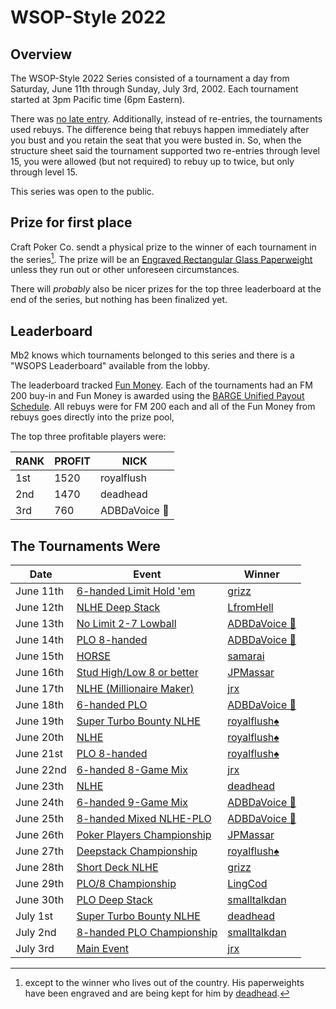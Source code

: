 # WSOP-Style 2022

## Overview

The WSOP-Style 2022 Series consisted of a tournament a day from
Saturday, June 11th through Sunday, July 3rd, 2002.  Each tournament started
at 3pm Pacific time (6pm Eastern).

There was [no late
entry](https://github.com/ctm/mb2-doc/issues/183). Additionally,
instead of re-entries, the tournaments used rebuys.  The difference
being that rebuys happen immediately after you bust and you retain the
seat that you were busted in.  So, when the structure sheet said the
tournament supported two re-entries through level 15, you were
allowed (but not required) to rebuy up to twice, but only through
level 15.

This series was open to the public.

## Prize for first place

Craft Poker Co. sendt a physical prize to the winner of each
tournament in the series[^1]. The prize will be an [Engraved Rectangular
Glass
Paperweight](https://www.trophies2go.com/engraved-rettangolo-glass-paperweight.html)
unless they run out or other unforeseen circumstances.

There will _probably_ also be nicer prizes for the top three
leaderboard at the end of the series, but nothing has been finalized yet.

## Leaderboard

Mb2 knows which tournaments belonged to this series and there is a
"WSOPS Leaderboard" available from the lobby.

The leaderboard tracked [Fun Money](../fun_money.md).  Each of the tournaments
had an FM 200 buy-in and Fun Money is awarded using the [BARGE Unified Payout
Schedule](../barge/payouts.md). All rebuys were for FM 200 each and all of
the Fun Money from rebuys goes directly into the prize pool,

The top three profitable players were:

|RANK|PROFIT|NICK|
|----|------|----|
|1st|1520|royalflush|
|2nd|1470|deadhead|
|3rd|760|ADBDaVoice 🎤|

## The Tournaments Were

|Date|Event|Winner|
|--|--|-|
|June 11th|[6-handed Limit Hold 'em](https://www.wsop.com/pdfs/structuresheets/structure_4943_20323.pdf)|[grizz](https://craftpoker.com/event/3404/player/9)|
|June 12th|[NLHE Deep Stack](https://www.wsop.com/pdfs/structuresheets/structure_4943_20325.pdf)|[LfromHell](https://craftpoker.com/event/3405/player/2)|
|June 13th|[No Limit 2-7 Lowball](https://www.wsop.com/pdfs/structuresheets/structure_4943_20329.pdf)|[ADBDaVoice 🎤](https://craftpoker.com/event/3406/player/26)|
|June 14th|[PLO 8-handed](https://www.wsop.com/pdfs/structuresheets/structure_4943_20330.pdf)|[ADBDaVoice 🎤](https://craftpoker.com/event/3407/player/26)|
|June 15th|[HORSE](https://www.wsop.com/pdfs/structuresheets/structure_4943_20332.pdf)|[samarai](https://craftpoker.com/event/3425/player/32)|
|June 16th|[Stud High/Low 8 or better](https://www.wsop.com/pdfs/structuresheets/structure_4943_20336.pdf)|[JPMassar](https://craftpoker.com/event/3426/player/14)|
|June 17th|[NLHE (Millionaire Maker)](https://www.wsop.com/pdfs/structuresheets/structure_4943_20337.pdf)|[jrx](https://craftpoker.com/event/3427/player/20)|
|June 18th|[6-handed PLO](https://www.wsop.com/pdfs/structuresheets/structure_4943_20339.pdf)|[ADBDaVoice 🎤](https://craftpoker.com/event/3428/player/26)|
|June 19th|[Super Turbo Bounty NLHE](https://www.wsop.com/pdfs/structuresheets/structure_4943_20341.pdf)|[royalflush♠️](https://craftpoker.com/event/3429/player/30)|
|June 20th|[NLHE](https://www.wsop.com/pdfs/structuresheets/structure_4943_20343.pdf)|[royalflush♠️](https://craftpoker.com/event/3451/player/30)|
|June 21st|[PLO 8-handed](https://www.wsop.com/pdfs/structuresheets/structure_4943_20345.pdf)|[royalflush♠️](https://craftpoker.com/event/3452/player/30)|
|June 22nd|[6-handed 8-Game Mix](https://www.wsop.com/pdfs/structuresheets/structure_4943_20348.pdf)|[jrx](https://craftpoker.com/event/3453/player/20)|
|June 23th|[NLHE](https://www.wsop.com/pdfs/structuresheets/structure_4943_20349.pdf)|[deadhead](https://craftpoker.com/event/3454/player/10)|
|June 24th|[6-handed 9-Game Mix](https://www.wsop.com/pdfs/structuresheets/structure_4943_20352.pdf)|[ADBDaVoice 🎤](https://craftpoker.com/event/3455/player/26)|
|June 25th|[8-handed Mixed NLHE-PLO](https://www.wsop.com/pdfs/structuresheets/structure_4943_20353.pdf)|[ADBDaVoice 🎤](https://craftpoker.com/event/3456/player/26)|
|June 26th|[Poker Players Championship](https://www.wsop.com/pdfs/structuresheets/structure_4943_20356.pdf)|[JPMassar](https://craftpoker.com/event/3457/player/14)|
|June 27th|[Deepstack Championship](https://www.wsop.com/pdfs/structuresheets/structure_4943_20357.pdf)|[royalflush♠️](https://craftpoker.com/event/3471/player/30)|
|June 28th|[Short Deck NLHE](https://www.wsop.com/pdfs/structuresheets/structure_4943_20360.pdf)|[grizz](https://craftpoker.com/event/3472/player/9)|
|June 29th|[PLO/8 Championship](https://www.wsop.com/pdfs/structuresheets/structure_4943_20363.pdf)|[LingCod](https://craftpoker.com/event/3473/player/18)|
|June 30th|[PLO Deep Stack](https://www.wsop.com/pdfs/structuresheets/structure_4943_20364.pdf)|[smalltalkdan](https://craftpoker.com/event/3474/player/6)|
|July 1st|[Super Turbo Bounty NLHE](https://www.wsop.com/pdfs/structuresheets/structure_4943_20367.pdf)|[deadhead](https://craftpoker.com/event/3547/player/10)|
|July 2nd|[8-handed PLO Championship](https://www.wsop.com/pdfs/structuresheets/structure_4943_20369.pdf)|[smalltalkdan](https://craftpoker.com/event/3476/player/6)|
|July 3rd|[Main Event](https://www.wsop.com/pdfs/structuresheets/structure_4943_20370.pdf)|[jrx](https://craftpoker.com/event/3477/player/20)|

[^1]: except to the winner who lives out of the country.  His
paperweights have been engraved and are being kept for him by
[deadhead](https://ctm.github.io/docs/yld/).
